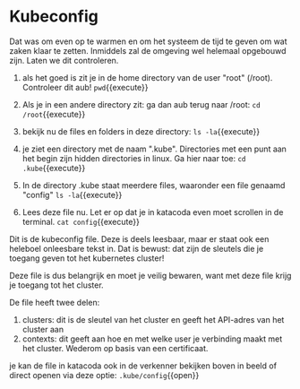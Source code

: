 # Kubeconfig 
Dat was om even op te warmen en om het systeem de tijd te geven om wat zaken klaar te zetten. Inmiddels zal de omgeving wel helemaal opgebouwd zijn. Laten we dit controleren.

1) als het goed is zit je in de home directory van de user "root" (/root). Controleer dit aub!
`pwd`{{execute}}

2) Als je in een andere directory zit: ga dan aub terug naar /root:
`cd /root`{{execute}}

3) bekijk nu de files en folders in deze directory:
`ls -la`{{execute}}

4) je ziet een directory met de naam ".kube". Directories met een punt aan het begin zijn hidden directories in linux. Ga hier naar toe:
`cd .kube`{{execute}}

5) In de directory .kube staat meerdere files, waaronder een file genaamd "config"
`ls -la`{{execute}}

6) Lees deze file nu. Let er op dat je in katacoda even moet scrollen in de terminal.
`cat config`{{execute}}

Dit is de kubeconfig file. Deze is deels leesbaar, maar er staat ook een heleboel onleesbare tekst in. Dat is bewust: dat zijn de sleutels die je toegang geven tot het kubernetes cluster!

Deze file is dus belangrijk en moet je veilig bewaren, want met deze file krijg je toegang tot het cluster.

De file heeft twee delen:
1. clusters: dit is de sleutel van het cluster en geeft het API-adres van het cluster aan
2. contexts: dit geeft aan hoe en met welke user je verbinding maakt met het cluster. Wederom op basis van een certificaat.

je kan de file in katacoda ook in de verkenner bekijken boven in beeld of direct openen via deze optie:
`.kube/config`{{open}}